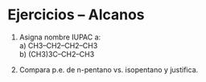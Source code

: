 # Ejercicios – Alcanos

1) Asigna nombre IUPAC a:  
   a) CH3–CH2–CH2–CH3  
   b) (CH3)3C–CH2–CH3

2) Compara p.e. de n-pentano vs. isopentano y justifica.